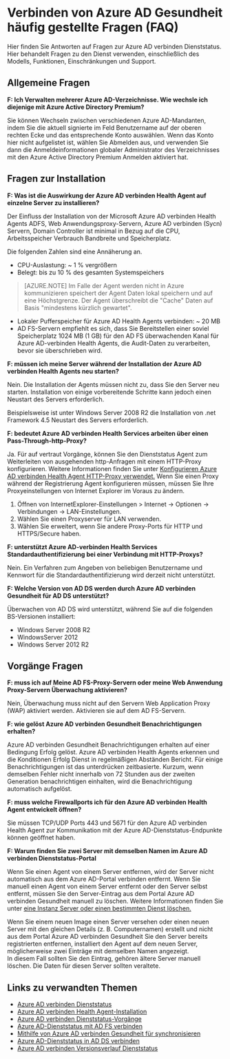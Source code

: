 <properties
    pageTitle="Azure AD verbinden Gesundheit häufig gestellte Fragen"
    description="Hier finden Sie Antworten auf Fragen zur Azure AD verbinden Dienststatus. Hier behandelt Fragen zu den Dienst verwenden, einschließlich des Modells, Funktionen, Einschränkungen und Support."
    services="active-directory"
    documentationCenter=""
    authors="billmath"
    manager="samueld"
    editor="curtand"/>

<tags
    ms.service="active-directory"
    ms.workload="identity"
    ms.tgt_pltfrm="na"
    ms.devlang="na"
    ms.topic="article"
    ms.date="10/18/2016"
    ms.author="vakarand"/>


# <a name="azure-ad-connect-health-frequently-asked-questions-faq"></a>Verbinden von Azure AD Gesundheit häufig gestellte Fragen (FAQ)

Hier finden Sie Antworten auf Fragen zur Azure AD verbinden Dienststatus. Hier behandelt Fragen zu den Dienst verwenden, einschließlich des Modells, Funktionen, Einschränkungen und Support.

## <a name="general-questions"></a>Allgemeine Fragen



**F: Ich Verwalten mehrerer Azure AD-Verzeichnisse. Wie wechsle ich diejenige mit Azure Active Directory Premium?**

Sie können Wechseln zwischen verschiedenen Azure AD-Mandanten, indem Sie die aktuell signierte im Feld Benutzername auf der oberen rechten Ecke und das entsprechende Konto auswählen. Wenn das Konto hier nicht aufgelistet ist, wählen Sie Abmelden aus, und verwenden Sie dann die Anmeldeinformationen globaler Administrator des Verzeichnisses mit den Azure Active Directory Premium Anmelden aktiviert hat.

## <a name="installation-questions"></a>Fragen zur Installation



**F: Was ist die Auswirkung der Azure AD verbinden Health Agent auf einzelne Server zu installieren?**

Der Einfluss der Installation von der Microsoft Azure AD verbinden Health Agents ADFS, Web Anwendungsproxy-Servern, Azure AD verbinden (Sycn) Servern, Domain Controller ist minimal in Bezug auf die CPU, Arbeitsspeicher Verbrauch Bandbreite und Speicherplatz.

Die folgenden Zahlen sind eine Annäherung an.

- CPU-Auslastung: ~ 1 % vergrößern
- Belegt: bis zu 10 % des gesamten Systemspeichers

>[AZURE.NOTE] Im Falle der Agent werden nicht in Azure kommunizieren speichert der Agent Daten lokal speichern und auf eine Höchstgrenze. Der Agent überschreibt die "Cache" Daten auf Basis "mindestens kürzlich gewartet".

- Lokaler Pufferspeicher für Azure AD Health Agents verbinden: ~ 20 MB
- AD FS-Servern empfiehlt es sich, dass Sie Bereitstellen einer soviel Speicherplatz 1024 MB (1 GB) für den AD FS überwachenden Kanal für Azure AD-verbinden Health Agents, die Audit-Daten zu verarbeiten, bevor sie überschrieben wird.

**F: müssen ich meine Server während der Installation der Azure AD verbinden Health Agents neu starten?**

Nein. Die Installation der Agents müssen nicht zu, dass Sie den Server neu starten. Installation von einige vorbereitende Schritte kann jedoch einen Neustart des Servers erforderlich.

Beispielsweise ist unter Windows Server 2008 R2 die Installation von .net Framework 4.5 Neustart des Servers erforderlich.


**F: bedeutet Azure AD verbinden Health Services arbeiten über einen Pass-Through-http-Proxy?**

Ja.  Für auf vertraut Vorgänge, können Sie den Dienststatus Agent zum Weiterleiten von ausgehenden http-Anfragen mit einem HTTP-Proxy konfigurieren. Weitere Informationen finden Sie unter [Konfigurieren Azure AD verbinden Health Agent HTTP-Proxy verwendet.](active-directory-aadconnect-health-agent-install.md#configure-azure-ad-connect-health-agents-to-use-http-proxy)
Wenn Sie einen Proxy während der Registrierung Agent konfigurieren müssen, müssen Sie Ihre Proxyeinstellungen von Internet Explorer im Voraus zu ändern.
1. Öffnen von InternetExplorer-Einstellungen > Internet -> Optionen -> Verbindungen -> LAN-Einstellungen.
2. Wählen Sie einen Proxyserver für LAN verwenden.
3. Wählen Sie erweitert, wenn Sie andere Proxy-Ports für HTTP und HTTPS/Secure haben.

**F: unterstützt Azure AD-verbinden Health Services Standardauthentifizierung bei einer Verbindung mit HTTP-Proxys?**

Nein. Ein Verfahren zum Angeben von beliebigen Benutzername und Kennwort für die Standardauthentifizierung wird derzeit nicht unterstützt.


**F: Welche Version von AD DS werden durch Azure AD verbinden Gesundheit für AD DS unterstützt?**

Überwachen von AD DS wird unterstützt, während Sie auf die folgenden BS-Versionen installiert:

- Windows Server 2008 R2
- WindowsServer 2012
- Windows Server 2012 R2

## <a name="operations-questions"></a>Vorgänge Fragen



**F: muss ich auf Meine AD FS-Proxy-Servern oder meine Web Anwendung Proxy-Servern Überwachung aktivieren?**

Nein, Überwachung muss nicht auf den Servern Web Application Proxy (WAP) aktiviert werden. Aktivieren sie auf dem AD FS-Servern.


**F: wie gelöst Azure AD verbinden Gesundheit Benachrichtigungen erhalten?**

Azure AD verbinden Gesundheit Benachrichtigungen erhalten auf einer Bedingung Erfolg gelöst. Azure AD verbinden Health Agents erkennen und die Konditionen Erfolg Dienst in regelmäßigen Abständen Bericht. Für einige Benachrichtigungen ist das unterdrücken zeitbasierte. Kurzum, wenn demselben Fehler nicht innerhalb von 72 Stunden aus der zweiten Generation benachrichtigen einhalten, wird die Benachrichtigung automatisch aufgelöst.




**F: muss welche Firewallports ich für den Azure AD verbinden Health Agent entwickelt öffnen?**

Sie müssen TCP/UDP Ports 443 und 5671 für den Azure AD verbinden Health Agent zur Kommunikation mit der Azure AD-Dienststatus-Endpunkte können geöffnet haben.


**F: Warum finden Sie zwei Server mit demselben Namen im Azure AD verbinden Dienststatus-Portal**

Wenn Sie einen Agent von einem Server entfernen, wird der Server nicht automatisch aus dem Azure AD-Portal verbinden entfernt.  Wenn Sie manuell einen Agent von einem Server entfernt oder den Server selbst entfernt, müssen Sie den Server-Eintrag aus dem Portal Azure AD verbinden Gesundheit manuell zu löschen. Weitere Informationen finden Sie unter [eine Instanz Server oder einen bestimmten Dienst löschen.](active-directory-aadconnect-health-operations.md#delete-a-server-or-service-instance)

Wenn Sie einem neuen Image einen Server versehen oder einen neuen Server mit den gleichen Details (z. B. Computernamen) erstellt und nicht aus dem Portal Azure AD verbinden Gesundheit Sie den Server bereits registrierten entfernen, installiert den Agent auf dem neuen Server, möglicherweise zwei Einträge mit demselben Namen angezeigt.  
In diesem Fall sollten Sie den Eintrag, gehören ältere Server manuell löschen. Die Daten für diesen Server sollten veraltete.

## <a name="related-links"></a>Links zu verwandten Themen

* [Azure AD verbinden Dienststatus](active-directory-aadconnect-health.md)
* [Azure AD verbinden Health Agent-Installation](active-directory-aadconnect-health-agent-install.md)
* [Azure AD verbinden Dienststatus-Vorgänge](active-directory-aadconnect-health-operations.md)
* [Azure AD-Dienststatus mit AD FS verbinden](active-directory-aadconnect-health-adfs.md)
* [Mithilfe von Azure AD verbinden Gesundheit für synchronisieren](active-directory-aadconnect-health-sync.md)
* [Azure AD-Dienststatus in AD DS verbinden](active-directory-aadconnect-health-adds.md)
* [Azure AD verbinden Versionsverlauf Dienststatus](active-directory-aadconnect-health-version-history.md)
